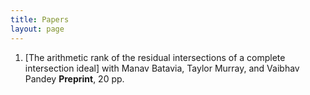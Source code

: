 ```yaml
---
title: Papers
layout: page
---
```


1. [The arithmetic rank of the residual intersections of a complete intersection ideal]
   with Manav Batavia, Taylor Murray, and Vaibhav Pandey
   **Preprint**, 20 pp. 
  
